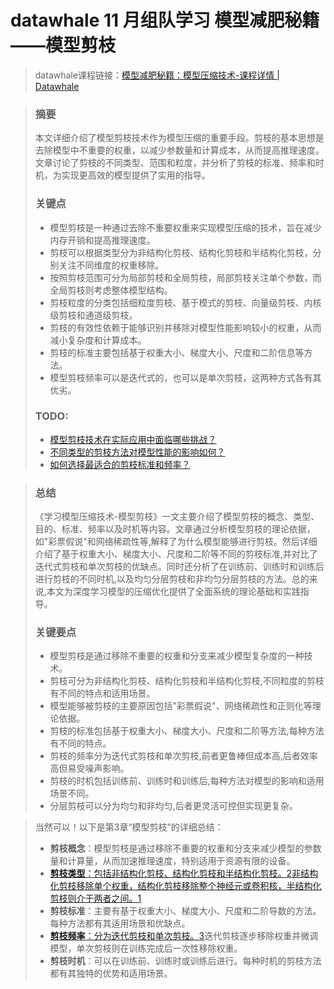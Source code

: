 # datawhale 11 月组队学习 模型减肥秘籍——模型剪枝

> datawhale课程链接：[模型减肥秘籍：模型压缩技术-课程详情 | Datawhale](https://www.datawhale.cn/learn/content/68/960)

> ### 摘要
> 本文详细介绍了模型剪枝技术作为模型压缩的重要手段。剪枝的基本思想是去除模型中不重要的权重，以减少参数量和计算成本，从而提高推理速度。文章讨论了剪枝的不同类型、范围和粒度，并分析了剪枝的标准、频率和时机，为实现更高效的模型提供了实用的指导。
>
> ### 关键点
> - 模型剪枝是一种通过去除不重要权重来实现模型压缩的技术，旨在减少内存开销和提高推理速度。
> - 剪枝可以根据类型分为非结构化剪枝、结构化剪枝和半结构化剪枝，分别关注不同维度的权重移除。
> - 按照剪枝范围可分为局部剪枝和全局剪枝，局部剪枝关注单个参数，而全局剪枝则考虑整体模型结构。
> - 剪枝粒度的分类包括细粒度剪枝、基于模式的剪枝、向量级剪枝、内核级剪枝和通道级剪枝。
> - 剪枝的有效性依赖于能够识别并移除对模型性能影响较小的权重，从而减小复杂度和计算成本。
> - 剪枝的标准主要包括基于权重大小、梯度大小、尺度和二阶信息等方法。
> - 模型剪枝频率可以是迭代式的，也可以是单次剪枝，这两种方式各有其优劣。
>
> ### TODO:
> - [模型剪枝技术在实际应用中面临哪些挑战？](#related)
> - [不同类型的剪枝方法对模型性能的影响如何？](#related)
> - [如何选择最适合的剪枝标准和频率？](#related)

> 	### 总结
> 《学习模型压缩技术-模型剪枝》一文主要介绍了模型剪枝的概念、类型、目的、标准、频率以及时机等内容。文章通过分析模型剪枝的理论依据，如"彩票假说"和网络稀疏性等,解释了为什么模型能够进行剪枝。然后详细介绍了基于权重大小、梯度大小、尺度和二阶等不同的剪枝标准,并对比了迭代式剪枝和单次剪枝的优缺点。同时还分析了在训练前、训练时和训练后进行剪枝的不同时机,以及均匀分层剪枝和非均匀分层剪枝的方法。总的来说,本文为深度学习模型的压缩优化提供了全面系统的理论基础和实践指导。
>
> ### 关键要点
> - 模型剪枝是通过移除不重要的权重和分支来减少模型复杂度的一种技术。
> - 剪枝可分为非结构化剪枝、结构化剪枝和半结构化剪枝,不同粒度的剪枝有不同的特点和适用场景。
> - 模型能够被剪枝的主要原因包括"彩票假说"、网络稀疏性和正则化等理论依据。
> - 剪枝的标准包括基于权重大小、梯度大小、尺度和二阶等方法,每种方法有不同的特点。
> - 剪枝的频率分为迭代式剪枝和单次剪枝,前者更鲁棒但成本高,后者效率高但易受噪声影响。
> - 剪枝的时机包括训练前、训练时和训练后,每种方法对模型的影响和适用场景不同。
> - 分层剪枝可以分为均匀和非均匀,后者更灵活可控但实现更复杂。

> 当然可以！以下是第3章“模型剪枝”的详细总结：
>
> - **剪枝概念**：模型剪枝是通过移除不重要的权重和分支来减少模型的参数量和计算量，从而加速推理速度，特别适用于资源有限的设备。
> - [**剪枝类型**：包括非结构化剪枝、结构化剪枝和半结构化剪枝。](https://edgeservices.bing.com/edgesvc/chat?udsframed=1&form=SHORUN&clientscopes=chat,noheader,udsedgeshop,channelstable,ntpquery,devtoolsapi,udsinwin10,udsdlpconsent,udscstart,cspgrd,&shellsig=60b758b26dee1cf9486cd4b98360cf743462b0af&setlang=zh-CN&lightschemeovr=1&udsps=0&udspp=0#sjevt|Discover.Chat.SydneyClickPageCitation|adpclick|1|b423d4ff-81d6-4f45-b82a-23860b71a4af)[2](https://edgeservices.bing.com/edgesvc/chat?udsframed=1&form=SHORUN&clientscopes=chat,noheader,udsedgeshop,channelstable,ntpquery,devtoolsapi,udsinwin10,udsdlpconsent,udscstart,cspgrd,&shellsig=60b758b26dee1cf9486cd4b98360cf743462b0af&setlang=zh-CN&lightschemeovr=1&udsps=0&udspp=0#sjevt|Discover.Chat.SydneyClickPageCitation|adpclick|1|b423d4ff-81d6-4f45-b82a-23860b71a4af)[非结构化剪枝移除单个权重，结构化剪枝移除整个神经元或卷积核，半结构化剪枝则介于两者之间。](https://edgeservices.bing.com/edgesvc/chat?udsframed=1&form=SHORUN&clientscopes=chat,noheader,udsedgeshop,channelstable,ntpquery,devtoolsapi,udsinwin10,udsdlpconsent,udscstart,cspgrd,&shellsig=60b758b26dee1cf9486cd4b98360cf743462b0af&setlang=zh-CN&lightschemeovr=1&udsps=0&udspp=0#sjevt|Discover.Chat.SydneyClickPageCitation|adpclick|0|b423d4ff-81d6-4f45-b82a-23860b71a4af)[1](https://edgeservices.bing.com/edgesvc/chat?udsframed=1&form=SHORUN&clientscopes=chat,noheader,udsedgeshop,channelstable,ntpquery,devtoolsapi,udsinwin10,udsdlpconsent,udscstart,cspgrd,&shellsig=60b758b26dee1cf9486cd4b98360cf743462b0af&setlang=zh-CN&lightschemeovr=1&udsps=0&udspp=0#sjevt|Discover.Chat.SydneyClickPageCitation|adpclick|0|b423d4ff-81d6-4f45-b82a-23860b71a4af)
> - **剪枝标准**：主要有基于权重大小、梯度大小、尺度和二阶导数的方法。每种方法都有其适用场景和优缺点。
> - [**剪枝频率**：分为迭代剪枝和单次剪枝。](https://edgeservices.bing.com/edgesvc/chat?udsframed=1&form=SHORUN&clientscopes=chat,noheader,udsedgeshop,channelstable,ntpquery,devtoolsapi,udsinwin10,udsdlpconsent,udscstart,cspgrd,&shellsig=60b758b26dee1cf9486cd4b98360cf743462b0af&setlang=zh-CN&lightschemeovr=1&udsps=0&udspp=0#sjevt|Discover.Chat.SydneyClickPageCitation|adpclick|2|b423d4ff-81d6-4f45-b82a-23860b71a4af)[3](https://edgeservices.bing.com/edgesvc/chat?udsframed=1&form=SHORUN&clientscopes=chat,noheader,udsedgeshop,channelstable,ntpquery,devtoolsapi,udsinwin10,udsdlpconsent,udscstart,cspgrd,&shellsig=60b758b26dee1cf9486cd4b98360cf743462b0af&setlang=zh-CN&lightschemeovr=1&udsps=0&udspp=0#sjevt|Discover.Chat.SydneyClickPageCitation|adpclick|2|b423d4ff-81d6-4f45-b82a-23860b71a4af)迭代剪枝逐步移除权重并微调模型，单次剪枝则在训练完成后一次性移除权重。
> - **剪枝时机**：可以在训练前、训练时或训练后进行。每种时机的剪枝方法都有其独特的优势和适用场景。            